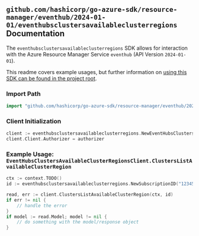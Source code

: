 
## `github.com/hashicorp/go-azure-sdk/resource-manager/eventhub/2024-01-01/eventhubsclustersavailableclusterregions` Documentation

The `eventhubsclustersavailableclusterregions` SDK allows for interaction with the Azure Resource Manager Service `eventhub` (API Version `2024-01-01`).

This readme covers example usages, but further information on [using this SDK can be found in the project root](https://github.com/hashicorp/go-azure-sdk/tree/main/docs).

### Import Path

```go
import "github.com/hashicorp/go-azure-sdk/resource-manager/eventhub/2024-01-01/eventhubsclustersavailableclusterregions"
```


### Client Initialization

```go
client := eventhubsclustersavailableclusterregions.NewEventHubsClustersAvailableClusterRegionsClientWithBaseURI("https://management.azure.com")
client.Client.Authorizer = authorizer
```


### Example Usage: `EventHubsClustersAvailableClusterRegionsClient.ClustersListAvailableClusterRegion`

```go
ctx := context.TODO()
id := eventhubsclustersavailableclusterregions.NewSubscriptionID("12345678-1234-9876-4563-123456789012")

read, err := client.ClustersListAvailableClusterRegion(ctx, id)
if err != nil {
	// handle the error
}
if model := read.Model; model != nil {
	// do something with the model/response object
}
```
